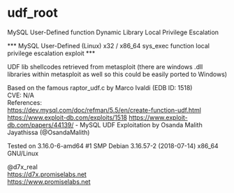 # udf_root
MySQL User-Defined function Dynamic Library Local Privilege Escalation

*** MySQL User-Defined (Linux) x32 / x86_64 sys_exec function local privilege escalation exploit *** 

  
UDF lib shellcodes retrieved from metasploit 
(there are windows .dll libraries within metasploit as well so this could be easily ported to Windows) 

Based on the famous raptor_udf.c by Marco Ivaldi (EDB ID: 1518)  
CVE: N/A  
References:  
https://dev.mysql.com/doc/refman/5.5/en/create-function-udf.html 
https://www.exploit-db.com/exploits/1518 
https://www.exploit-db.com/papers/44139/ - MySQL UDF Exploitation by Osanda Malith Jayathissa (@OsandaMalith) 

Tested on 3.16.0-6-amd64 #1 SMP Debian 3.16.57-2 (2018-07-14) x86_64 GNU/Linux 

@d7x_real  
https://d7x.promiselabs.net  
https://www.promiselabs.net  
